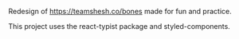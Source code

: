 Redesign of https://teamshesh.co/bones made for fun and practice.

This project uses the react-typist package and styled-components.
